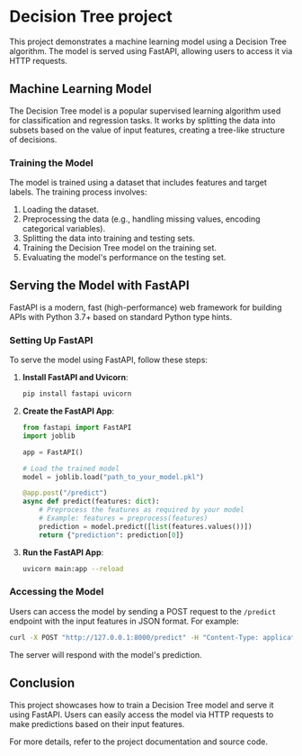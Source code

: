 # Decision Tree project

This project demonstrates a machine learning model using a Decision Tree algorithm. The model is served using FastAPI, allowing users to access it via HTTP requests.

## Machine Learning Model

The Decision Tree model is a popular supervised learning algorithm used for classification and regression tasks. It works by splitting the data into subsets based on the value of input features, creating a tree-like structure of decisions.

### Training the Model

The model is trained using a dataset that includes features and target labels. The training process involves:

1. Loading the dataset.
2. Preprocessing the data (e.g., handling missing values, encoding categorical variables).
3. Splitting the data into training and testing sets.
4. Training the Decision Tree model on the training set.
5. Evaluating the model's performance on the testing set.

## Serving the Model with FastAPI

FastAPI is a modern, fast (high-performance) web framework for building APIs with Python 3.7+ based on standard Python type hints.

### Setting Up FastAPI

To serve the model using FastAPI, follow these steps:

1. **Install FastAPI and Uvicorn**:
    ```bash
    pip install fastapi uvicorn
    ```

2. **Create the FastAPI App**:
    ```python
    from fastapi import FastAPI
    import joblib

    app = FastAPI()

    # Load the trained model
    model = joblib.load("path_to_your_model.pkl")

    @app.post("/predict")
    async def predict(features: dict):
        # Preprocess the features as required by your model
        # Example: features = preprocess(features)
        prediction = model.predict([list(features.values())])
        return {"prediction": prediction[0]}
    ```

3. **Run the FastAPI App**:
    ```bash
    uvicorn main:app --reload
    ```

### Accessing the Model

Users can access the model by sending a POST request to the `/predict` endpoint with the input features in JSON format. For example:

```bash
curl -X POST "http://127.0.0.1:8000/predict" -H "Content-Type: application/json" -d '{"feature1": value1, "feature2": value2, ...}'
```

The server will respond with the model's prediction.

## Conclusion

This project showcases how to train a Decision Tree model and serve it using FastAPI. Users can easily access the model via HTTP requests to make predictions based on their input features.

For more details, refer to the project documentation and source code.
